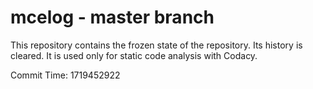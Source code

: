 # mcelog - master branch

This repository contains the frozen state of the repository.
Its history is cleared. It is used only for static code
analysis with Codacy.

Commit Time: 1719452922